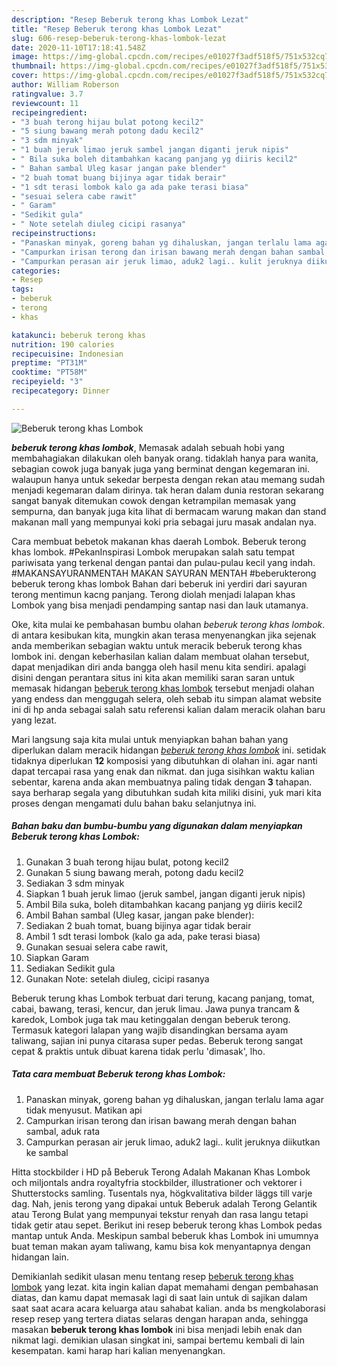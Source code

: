 ```yaml
---
description: "Resep Beberuk terong khas Lombok Lezat"
title: "Resep Beberuk terong khas Lombok Lezat"
slug: 606-resep-beberuk-terong-khas-lombok-lezat
date: 2020-11-10T17:18:41.548Z
image: https://img-global.cpcdn.com/recipes/e01027f3adf518f5/751x532cq70/beberuk-terong-khas-lombok-foto-resep-utama.jpg
thumbnail: https://img-global.cpcdn.com/recipes/e01027f3adf518f5/751x532cq70/beberuk-terong-khas-lombok-foto-resep-utama.jpg
cover: https://img-global.cpcdn.com/recipes/e01027f3adf518f5/751x532cq70/beberuk-terong-khas-lombok-foto-resep-utama.jpg
author: William Roberson
ratingvalue: 3.7
reviewcount: 11
recipeingredient:
- "3 buah terong hijau bulat potong kecil2"
- "5 siung bawang merah potong dadu kecil2"
- "3 sdm minyak"
- "1 buah jeruk limao jeruk sambel jangan diganti jeruk nipis"
- " Bila suka boleh ditambahkan kacang panjang yg diiris kecil2"
- " Bahan sambal Uleg kasar jangan pake blender"
- "2 buah tomat buang bijinya agar tidak berair"
- "1 sdt terasi lombok kalo ga ada pake terasi biasa"
- "sesuai selera cabe rawit"
- " Garam"
- "Sedikit gula"
- " Note setelah diuleg cicipi rasanya"
recipeinstructions:
- "Panaskan minyak, goreng bahan yg dihaluskan, jangan terlalu lama agar tidak menyusut. Matikan api"
- "Campurkan irisan terong dan irisan bawang merah dengan bahan sambal, aduk rata"
- "Campurkan perasan air jeruk limao, aduk2 lagi.. kulit jeruknya diikutkan ke sambal"
categories:
- Resep
tags:
- beberuk
- terong
- khas

katakunci: beberuk terong khas 
nutrition: 190 calories
recipecuisine: Indonesian
preptime: "PT31M"
cooktime: "PT58M"
recipeyield: "3"
recipecategory: Dinner

---
```



![Beberuk terong khas Lombok](https://img-global.cpcdn.com/recipes/e01027f3adf518f5/751x532cq70/beberuk-terong-khas-lombok-foto-resep-utama.jpg)

<b><i>beberuk terong khas lombok</i></b>, Memasak adalah sebuah hobi yang membahagiakan dilakukan oleh banyak orang. tidaklah hanya para wanita, sebagian cowok juga banyak juga yang berminat dengan kegemaran ini. walaupun hanya untuk sekedar berpesta dengan rekan atau memang sudah menjadi kegemaran dalam dirinya. tak heran dalam dunia restoran sekarang sangat banyak ditemukan cowok dengan ketrampilan memasak yang sempurna, dan banyak juga kita lihat di bermacam warung makan dan stand makanan mall yang mempunyai koki pria sebagai juru masak andalan nya.

Cara membuat bebetok makanan khas daerah Lombok. Beberuk terong khas lombok. #PekanInspirasi Lombok merupakan salah satu tempat pariwisata yang terkenal dengan pantai dan pulau-pulau kecil yang indah. #MAKANSAYURANMENTAH MAKAN SAYURAN MENTAH #beberukterong beberuk terong khas lombok Bahan dari beberuk ini yerdiri dari sayuran terong mentimun kacng panjang. Terong diolah menjadi lalapan khas Lombok yang bisa menjadi pendamping santap nasi dan lauk utamanya.

Oke, kita mulai ke pembahasan bumbu olahan <i>beberuk terong khas lombok</i>. di antara kesibukan kita, mungkin akan terasa menyenangkan jika sejenak anda memberikan sebagian waktu untuk meracik beberuk terong khas lombok ini. dengan keberhasilan kalian dalam membuat olahan tersebut, dapat menjadikan diri anda bangga oleh hasil menu kita sendiri. apalagi disini dengan perantara situs ini kita akan memiliki saran saran untuk memasak hidangan <u>beberuk terong khas lombok</u> tersebut menjadi olahan yang endess dan menggugah selera, oleh sebab itu simpan alamat website ini di hp anda sebagai salah satu referensi kalian dalam meracik olahan baru yang lezat.


Mari langsung saja kita mulai untuk menyiapkan bahan bahan yang diperlukan dalam meracik hidangan <u><i>beberuk terong khas lombok</i></u> ini. setidak tidaknya diperlukan <b>12</b> komposisi yang dibutuhkan di olahan ini. agar nanti dapat tercapai rasa yang enak dan nikmat. dan juga sisihkan waktu kalian sebentar, karena anda akan membuatnya paling tidak dengan <b>3</b> tahapan. saya berharap segala yang dibutuhkan sudah kita miliki disini, yuk mari kita proses dengan mengamati dulu bahan baku selanjutnya ini.

<!--inarticleads1-->

##### Bahan baku dan bumbu-bumbu yang digunakan dalam menyiapkan Beberuk terong khas Lombok:

1. Gunakan 3 buah terong hijau bulat, potong kecil2
1. Gunakan 5 siung bawang merah, potong dadu kecil2
1. Sediakan 3 sdm minyak
1. Siapkan 1 buah jeruk limao (jeruk sambel, jangan diganti jeruk nipis)
1. Ambil  Bila suka, boleh ditambahkan kacang panjang yg diiris kecil2
1. Ambil  Bahan sambal (Uleg kasar, jangan pake blender):
1. Sediakan 2 buah tomat, buang bijinya agar tidak berair
1. Ambil 1 sdt terasi lombok (kalo ga ada, pake terasi biasa)
1. Gunakan sesuai selera cabe rawit,
1. Siapkan  Garam
1. Sediakan Sedikit gula
1. Gunakan  Note: setelah diuleg, cicipi rasanya


Beberuk terung khas Lombok terbuat dari terung, kacang panjang, tomat, cabai, bawang, terasi, kencur, dan jeruk limau. Jawa punya trancam &amp; karedok, Lombok juga tak mau ketinggalan dengan beberuk terong. Termasuk kategori lalapan yang wajib disandingkan bersama ayam taliwang, sajian ini punya citarasa super pedas. Beberuk terong sangat cepat &amp; praktis untuk dibuat karena tidak perlu &#39;dimasak&#39;, lho. 

<!--inarticleads2-->

##### Tata cara membuat Beberuk terong khas Lombok:

1. Panaskan minyak, goreng bahan yg dihaluskan, jangan terlalu lama agar tidak menyusut. Matikan api
1. Campurkan irisan terong dan irisan bawang merah dengan bahan sambal, aduk rata
1. Campurkan perasan air jeruk limao, aduk2 lagi.. kulit jeruknya diikutkan ke sambal


Hitta stockbilder i HD på Beberuk Terong Adalah Makanan Khas Lombok och miljontals andra royaltyfria stockbilder, illustrationer och vektorer i Shutterstocks samling. Tusentals nya, högkvalitativa bilder läggs till varje dag. Nah, jenis terong yang dipakai untuk Beberuk adalah Terong Gelantik atau Terong Bulat yang mempunyai tekstur renyah dan rasa langu tetapi tidak getir atau sepet. Berikut ini resep beberuk terong khas Lombok pedas mantap untuk Anda. Meskipun sambal beberuk khas Lombok ini umumnya buat teman makan ayam taliwang, kamu bisa kok menyantapnya dengan hidangan lain. 

Demikianlah sedikit ulasan menu tentang resep <u>beberuk terong khas lombok</u> yang lezat. kita ingin kalian dapat memahami dengan pembahasan diatas, dan kamu dapat memasak lagi di saat lain untuk di sajikan dalam saat saat acara acara keluarga atau sahabat kalian. anda bs mengkolaborasi resep resep yang tertera diatas selaras dengan harapan anda, sehingga masakan <b>beberuk terong khas lombok</b> ini bisa menjadi lebih enak dan nikmat lagi. demikian ulasan singkat ini, sampai bertemu kembali di lain kesempatan. kami harap hari kalian menyenangkan.
